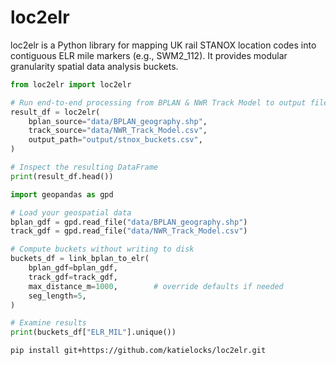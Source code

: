 # loc2elr

loc2elr is a Python library for mapping UK rail STANOX location codes into contiguous ELR mile markers (e.g., SWM2_112). It provides modular granularity spatial data analysis buckets.
```python 
from loc2elr import loc2elr

# Run end-to-end processing from BPLAN & NWR Track Model to output file
result_df = loc2elr(
    bplan_source="data/BPLAN_geography.shp",
    track_source="data/NWR_Track_Model.csv",
    output_path="output/stnox_buckets.csv",
)

# Inspect the resulting DataFrame
print(result_df.head())
```
```python 
import geopandas as gpd

# Load your geospatial data
bplan_gdf = gpd.read_file("data/BPLAN_geography.shp")
track_gdf = gpd.read_file("data/NWR_Track_Model.csv")

# Compute buckets without writing to disk
buckets_df = link_bplan_to_elr(
    bplan_gdf=bplan_gdf,
    track_gdf=track_gdf,
    max_distance_m=1000,        # override defaults if needed
    seg_length=5,
)

# Examine results
print(buckets_df["ELR_MIL"].unique())
```



   ```bash
   pip install git+https://github.com/katielocks/loc2elr.git
   ```